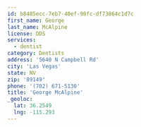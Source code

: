 ```yaml
---
id: b8485ecc-7eb7-40ef-98fc-df73864c1d7c
first_name: George
last_name: McAlpine
license: DDS
services:
  - dentist
category: Dentists
address: '5640 N Campbell Rd'
city: 'Las Vegas'
state: NV
zip: '89149'
phone: '(702) 671-5130'
title: 'George McAlpine'
_geoloc:
  lat: 36.2549
  lng: -115.293
---
```

